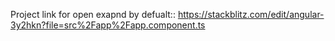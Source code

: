 Project link
for open exapnd by defualt:: https://stackblitz.com/edit/angular-3y2hkn?file=src%2Fapp%2Fapp.component.ts
